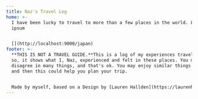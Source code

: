 ```yaml
---
title: Naz's Travel Log
home: >-
  I have been lucky to travel to more than a few places in the world. Lorem
  ipsum


  [](http://localhost:9000/japan)
footer: >-
  **THIS IS NOT A TRAVEL GUIDE.**This is a log of my experiences traveling, and
  so, it shows what I, Naz, experienced and felt in these places. You may
  disagree in many things, and that's ok. You may enjoy similar things as me,
  and then this could help you plan your trip.


  Made by myself, based on a Design by [Lauren Hallden](https://laurenhallden.com/ "Lauren Hallden, Designer").
---
```

